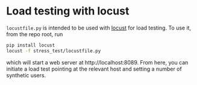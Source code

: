 # Load testing with locust

`locustfile.py` is intended to be used with [locust](https://github.com/locustio/locust) for load
testing. To use it, from the repo root, run

```bash
pip install locust
locust -f stress_test/locustfile.py
```

which will start a web server at http://localhost:8089. From here, you can initiate a load test
pointing at the relevant host and setting a number of synthetic users.
